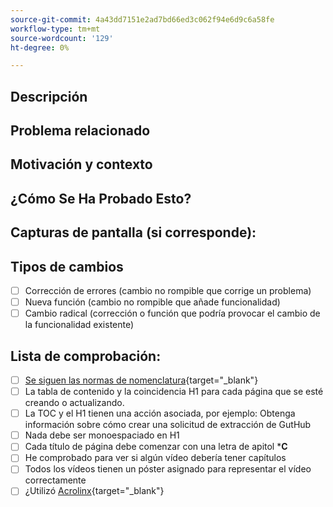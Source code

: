 ```yaml
---
source-git-commit: 4a43dd7151e2ad7bd66ed3c062f94e6d9c6a58fe
workflow-type: tm+mt
source-wordcount: '129'
ht-degree: 0%

---
```

<!--- Provide a general summary of your changes in the Title above -->

## Descripción

<!--- Describe your changes in detail -->

## Problema relacionado

<!--- This project only accepts pull requests related to open issues -->
<!--- If suggesting a new feature or change, please discuss it in an issue first -->
<!--- If fixing a bug, there should be an issue describing it with steps to reproduce -->
<!--- Please link to the issue here: -->

## Motivación y contexto

<!--- Why is this change required? What problem does it solve? -->

## ¿Cómo Se Ha Probado Esto?

<!--- Please describe in detail how you tested your changes. -->
<!--- Include details of your testing environment, and the tests you ran to -->
<!--- see how your change affects other areas of the code, etc. -->

## Capturas de pantalla (si corresponde):

## Tipos de cambios

<!--- What types of changes does your code introduce? Put an `x` in all the boxes that apply: -->

- [ ] Corrección de errores (cambio no rompible que corrige un problema)
- [ ] Nueva función (cambio no rompible que añade funcionalidad)
- [ ] Cambio radical (corrección o función que podría provocar el cambio de la funcionalidad existente)

## Lista de comprobación:


<!--- Go over all the following points, and put an `x` in all the boxes that apply. -->
<!--- If you're unsure about any of these, don't hesitate to ask. We're here to help! -->

- [ ] [Se siguen las normas de nomenclatura]([https://opensource.adobe.com/cla.html](https://wiki.corp.adobe.com/display/DMSArchitecture/Naming+Standards)){target="_blank"}
- [ ] La tabla de contenido y la coincidencia H1 para cada página que se esté creando o actualizando.
- [ ] La TOC y el H1 tienen una acción asociada, por ejemplo: Obtenga información sobre cómo crear una solicitud de extracción de GutHub
- [ ] Nada debe ser monoespaciado en H1
- [ ] Cada título de página debe comenzar con una letra de apitol ***C**
- [ ] He comprobado para ver si algún vídeo debería tener capítulos
- [ ] Todos los vídeos tienen un póster asignado para representar el vídeo correctamente
- [ ] ¿Utilizó [Acrolinx](https://experienceleague.corp.adobe.com/docs/authoring-guide-exl/using/style-guide/acrolinx.html){target="_blank"}
